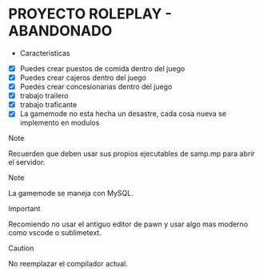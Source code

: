 # PROYECTO ROLEPLAY - ABANDONADO

- Caracteristicas
 - [x] Puedes crear puestos de comida dentro del juego
 - [x] Puedes crear cajeros dentro del juego
 - [x] Puedes crear concesionarias dentro del juego
 - [x] trabajo trailero
 - [x] trabajo traficante
 - [x] La gamemode no esta hecha un desastre, cada cosa nueva se implemento en modulos

> [!NOTE]
> Recuerden que deben usar sus propios ejecutables de samp.mp para abrir el servidor.

> [!NOTE]
> La gamemode se maneja con MySQL.

> [!IMPORTANT]
> Recomiendo no usar el antiguo editor de pawn y usar algo mas moderno como vscode o sublimetext.

> [!CAUTION]
> No reemplazar el compilador actual.

